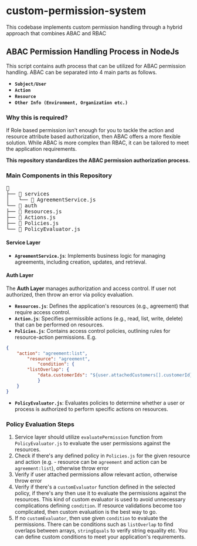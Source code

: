 # custom-permission-system
This codebase implements custom permission handling through a hybrid approach that combines ABAC and RBAC

## ABAC Permission Handling Process in NodeJs

This script contains auth process that can be utilized for ABAC permission handling. ABAC can be separated into 4 main parts as follows.
- **`Subject/User`**
- **`Action`**
- **`Resource`**
- **`Other Info (Environment, Organization etc.)`**

### Why this is required?

If Role based permission isn't enough for you to tackle the action and resource attribute based authorization, then ABAC offers a more flexible solution. While ABAC is more complex than RBAC, it can be tailored to meet the application requirements.

**This repository standardizes the ABAC permission authorization process.**

### Main Components in this Repository
<pre>
📂 
├── 📂 services
│   └── 📄 AgreementService.js
└── 📂 auth
├── 📄 Resources.js
├── 📄 Actions.js
├── 📄 Policies.js
└── 📄 PolicyEvaluator.js
</pre>

#### Service Layer
- **`AgreementService.js`**: Implements business logic for managing agreements, including creation, updates, and retrieval.

#### Auth Layer
The **Auth Layer** manages authorization and access control. If user not authorized, then throw an error via policy evaluation.

- **`Resources.js`**: Defines the application's resources (e.g., agreement) that require access control.
- **`Action.js`**: Specifies permissible actions (e.g., read, list, write, delete) that can be performed on resources.
- **`Policies.js`**: Contains access control policies, outlining rules for resource-action permissions.
E.g.
```json
{
    "action": "agreement:list",
        "resource": "agreement",
            "condition": {
        "listOverlap": {
            "data.customerIds": "${user.attachedCustomers[].customerId}",
            }
    }
}
```
- **`PolicyEvaluator.js`**: Evaluates policies to determine whether a user or process is authorized to perform specific actions on resources.

### Policy Evaluation Steps

1. Service layer should utilize `evaluatePermission` function from `PolicyEvaluator.js` to evaluate the user permissions against the resources.
2. Check if there's any defined policy in `Policies.js` for the given resource and action (e.g. - resource can be `agreement` and action can be `agreement:list`),
otherwise throw error
3. Verify if user attached permissions allow relevant action, otherwise throw error
4. Verify if there's a `customEvaluator` function defined in the selected policy, if there's any then use it to evaluate the permissions against the resources. This kind of custom evaluator is used to avoid unnecessary complications defining `condition`. If resource validations become too complicated, then custom evaluation is the best way to go.
5. If no `customEvaluator`, then use given `condition` to evaluate the permissions. There can be conditions such as `listOverlap` to find overlaps between arrays, `stringEquals` to verify string equality etc. You can define custom conditions to meet your application's requirements.